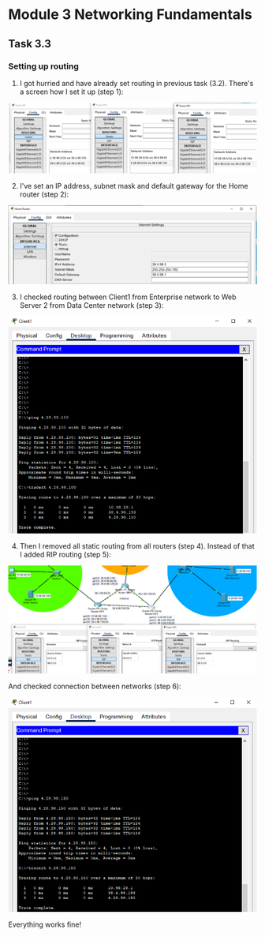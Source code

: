 # Module 3 Networking Fundamentals

## Task 3.3

### Setting up routing

1. I got hurried and have already set routing in previous task (3.2). There's a screen how I set it up (step 1):

![routing tables in three routers](./images/1.png?raw=true)

2. I've set an IP address, subnet mask and default gateway for the Home router (step 2):

![setting up the Home router](./images/2.png?raw=true)

3. I checked routing between Client1 from Enterprise network to Web Server 2 from Data Center network (step 3):

![pinging and tracing from Client1 from Enterprise network to Web Server 2 from Data Center network](./images/3.png?raw=true)

4. Then I removed all static routing from all routers (step 4). Instead of that I added RIP routing (step 5):

![RIP routing tables](./images/4.png?raw=true)

And checked connection between networks (step 6):

![checking connection between networks](./images/5.png?raw=true)

Everything works fine!

